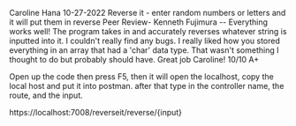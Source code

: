 Caroline Hana
10-27-2022
Reverse it - enter random numbers or letters and it will put them in reverse
Peer Review- Kenneth Fujimura -- Everything works well! The program takes in and accurately reverses whatever string is inputted into it. I couldn't really find any bugs. I really liked how you stored everything in an array that had a 'char' data type. That wasn't something I thought to do but probably should have. Great job Caroline! 10/10 A+

Open up the code then press F5, then it will open the localhost, copy the local host and put it into postman. after that type in the controller name, the route, and the input.

https://localhost:7008/reverseit/reverse/{input}
